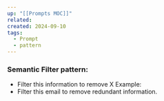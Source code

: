 ```yaml
---
up: "[[Prompts MOC]]"
related: 
created: 2024-09-10
tags:
  - Prompt
  - pattern
---
```


###  Semantic Filter pattern:
- Filter this information to remove X
Example:
- Filter this email to remove redundant information.
